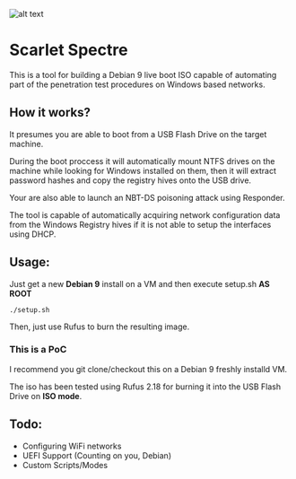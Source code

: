 ![alt text](https://www.dropbox.com/s/iz10l0ukjf8u3f0/RevisionArtboard_1_copy.png?raw=1)
# Scarlet Spectre
This is a tool for building a Debian 9 live boot ISO capable of automating part of the penetration test procedures on Windows based networks.

## How it works?
It presumes you are able to boot from a USB Flash Drive on the target machine.

During the boot proccess it will automatically mount NTFS drives on the machine while looking for Windows installed on them, then it will extract password hashes and copy the registry hives onto the USB drive.

Your are also able to launch an NBT-DS poisoning attack using Responder.

The tool is capable of automatically acquiring network configuration data from the Windows Registry hives if it is not able to setup the interfaces using DHCP.

## Usage:
Just get a new **Debian 9** install on a VM and then execute setup.sh **AS ROOT** 
```
./setup.sh
```

Then, just use Rufus to burn the resulting image.
### This is a PoC
I recommend you git clone/checkout this on a Debian 9 freshly installd VM.

The iso has been tested using Rufus 2.18 for burning it into the USB Flash Drive on **ISO mode**.



## Todo:
- Configuring WiFi networks
- UEFI Support (Counting on you, Debian)
- Custom Scripts/Modes
